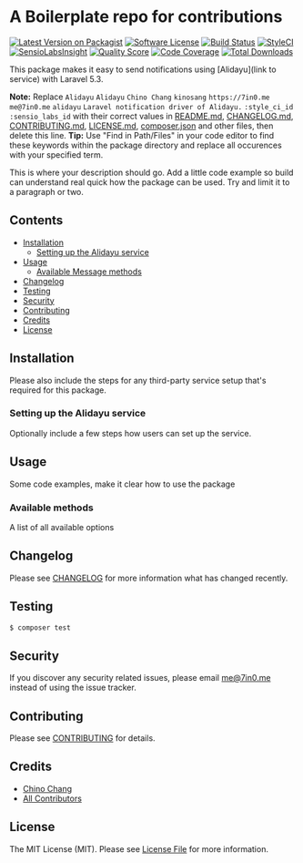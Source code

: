 # A Boilerplate repo for contributions

[![Latest Version on Packagist](https://img.shields.io/packagist/v/laravel-notification-channels/alidayu.svg?style=flat-square)](https://packagist.org/packages/laravel-notification-channels/alidayu)
[![Software License](https://img.shields.io/badge/license-MIT-brightgreen.svg?style=flat-square)](LICENSE.md)
[![Build Status](https://img.shields.io/travis/laravel-notification-channels/alidayu/master.svg?style=flat-square)](https://travis-ci.org/laravel-notification-channels/alidayu)
[![StyleCI](https://styleci.io/repos/:style_ci_id/shield)](https://styleci.io/repos/:style_ci_id)
[![SensioLabsInsight](https://img.shields.io/sensiolabs/i/:sensio_labs_id.svg?style=flat-square)](https://insight.sensiolabs.com/projects/:sensio_labs_id)
[![Quality Score](https://img.shields.io/scrutinizer/g/laravel-notification-channels/alidayu.svg?style=flat-square)](https://scrutinizer-ci.com/g/laravel-notification-channels/alidayu)
[![Code Coverage](https://img.shields.io/scrutinizer/coverage/g/laravel-notification-channels/alidayu/master.svg?style=flat-square)](https://scrutinizer-ci.com/g/laravel-notification-channels/alidayu/?branch=master)
[![Total Downloads](https://img.shields.io/packagist/dt/laravel-notification-channels/alidayu.svg?style=flat-square)](https://packagist.org/packages/laravel-notification-channels/alidayu)

This package makes it easy to send notifications using [Alidayu](link to service) with Laravel 5.3.

**Note:** Replace ```Alidayu``` ```Alidayu``` ```Chino Chang``` ```kinosang``` ```https://7in0.me``` ```me@7in0.me``` ```alidayu``` ```Laravel notification driver of Alidayu.``` ```:style_ci_id``` ```:sensio_labs_id``` with their correct values in [README.md](README.md), [CHANGELOG.md](CHANGELOG.md), [CONTRIBUTING.md](CONTRIBUTING.md), [LICENSE.md](LICENSE.md), [composer.json](composer.json) and other files, then delete this line.
**Tip:** Use "Find in Path/Files" in your code editor to find these keywords within the package directory and replace all occurences with your specified term.

This is where your description should go. Add a little code example so build can understand real quick how the package can be used. Try and limit it to a paragraph or two.



## Contents

- [Installation](#installation)
	- [Setting up the Alidayu service](#setting-up-the-Alidayu-service)
- [Usage](#usage)
	- [Available Message methods](#available-message-methods)
- [Changelog](#changelog)
- [Testing](#testing)
- [Security](#security)
- [Contributing](#contributing)
- [Credits](#credits)
- [License](#license)


## Installation

Please also include the steps for any third-party service setup that's required for this package.

### Setting up the Alidayu service

Optionally include a few steps how users can set up the service.

## Usage

Some code examples, make it clear how to use the package

### Available methods

A list of all available options

## Changelog

Please see [CHANGELOG](CHANGELOG.md) for more information what has changed recently.

## Testing

``` bash
$ composer test
```

## Security

If you discover any security related issues, please email me@7in0.me instead of using the issue tracker.

## Contributing

Please see [CONTRIBUTING](CONTRIBUTING.md) for details.

## Credits

- [Chino Chang](https://github.com/kinosang)
- [All Contributors](../../contributors)

## License

The MIT License (MIT). Please see [License File](LICENSE.md) for more information.
